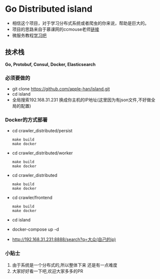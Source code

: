 # Go Distributed island
- 相信这个项目，对于学习分布式系统或者爬虫的你来说，帮助是巨大的。
- 项目的思路来自于慕课网的ccmouse老师[链接](https://coding.imooc.com/learn/list/180.html)
- 微服务教程[学习吧](https://study.163.com/course/courseMain.htm?courseId=1209482821)
## 技术栈
**Go, Protobuf, Consul, Docker, Elasticsearch**
### 必须要做的
- git clone https://github.com/apple-han/island.git
- cd island
- 全局搜索192.168.31.231 换成你主机的IP地址(这里因为有json文件,不好做全局的配置)

### Docker的方式部署
- cd crawler_distributed/persist

    ``` 
    make build
    make docker 
    ```
    
- cd crawler_distributed/worker
    ``` 
    make build
    make docker 
    ```
    
- cd crawler_distributed
   ``` 
   make build
   make docker 
   ```
    
- cd crawler/frontend
     ``` 
     make build
     make docker 
     ```
    
- cd island  
- docker-compose up -d
- http://192.168.31.231:8888/search?q=大众(自己的ip)


### 小贴士
1. 由于系统是一个分布式的,所以整体下来 还是有一点难度
2. 大家好好看一下吧,欢迎大家多多的PR

